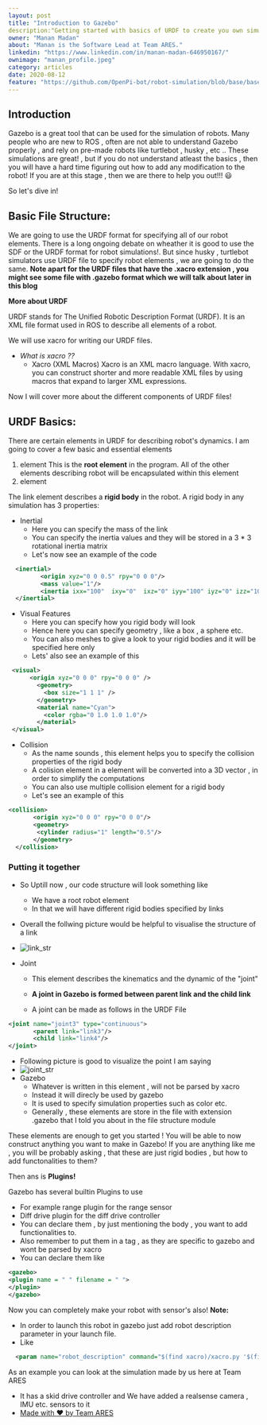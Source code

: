 ```yaml
---
layout: post
title: "Introduction to Gazebo"
description:"Getting started with basics of URDF to create you own simulations!"
owner: "Manan Madan"
about: "Manan is the Software Lead at Team ARES."
linkedin: "https://www.linkedin.com/in/manan-madan-646950167/"
ownimage: "manan_profile.jpeg"
category: articles
date: 2020-08-12 
feature: "https://github.com/OpenPi-bot/robot-simulation/blob/base/base_robot.png"
---
```


## Introduction

Gazebo is a great tool that can be used for the simulation of robots. Many people who are new to ROS , often are not able to understand Gazebo properly , and rely on pre-made robots like turtlebot , husky , etc .. 
These simulations are great! , but if you do not understand atleast the basics , then you will have a hard time figuring out how to add any modification to the robot!
If you are at this stage , then we are there to help you out!!! :smiley:

So let's dive in!

## Basic File Structure:

We are going to use the URDF format for specifying all of our robot elements.
There is a long ongoing debate on wheather it is good to use the SDF or the URDF format for robot simulations!.
But since husky , turtlebot simulators use URDF file to specify robot elements , we are going to do the same.
**Note apart for the URDF files that have the .xacro extension , you might see some file with .gazebo format which we will talk about later in this blog**

**More about URDF**

URDF stands for The Unified Robotic Description Format (URDF). It is an XML file format used in ROS to describe all elements of a robot. 

We will use xacro for writing our URDF files.

- _What is xacro ??_
  - Xacro (XML Macros) Xacro is an XML macro language. With xacro, you can construct shorter and more readable XML files by using macros that expand to larger XML expressions.

Now I will cover more about the different components of URDF files!

## URDF Basics:

There are certain elements in URDF for describing robot's dynamics.
I am going to cover a few basic and essential elements

1. <robot> element
This is the **root element** in the program. All of the other elements describing robot will be encapsulated within this element
2. <link> element
The link element describes a **rigid body** in the robot.
A rigid body in any simulation has 3 properties:
- Inertial 
  - Here you can specify the mass of the link
  - You can specify the inertia values and they will be stored in a 3 * 3 rotational inertia matrix
  - Let's now see an example of the code

```xml
  <inertial>
         <origin xyz="0 0 0.5" rpy="0 0 0"/>
         <mass value="1"/>
         <inertia ixx="100"  ixy="0"  ixz="0" iyy="100" iyz="0" izz="100" />
  </inertial>
```
- Visual Features
  - Here you can specify how you rigid body will look
  - Hence here you can specify geometry , like a box , a sphere etc.
  - You can also meshes to give a look to your rigid bodies and it will be specified here only
  - Lets' also see an example of this

```xml
 <visual>
      <origin xyz="0 0 0" rpy="0 0 0" />
        <geometry>
          <box size="1 1 1" />
        </geometry>
        <material name="Cyan">
          <color rgba="0 1.0 1.0 1.0"/>
        </material>
 </visual>
```
- Collision
  - As the name sounds , this element helps you to specify the collision properties of the rigid body
  - A colision element in a element will be converted into a 3D vector , in order to simplify the computations
  - You can also use multiple collision element for a rigid body
  - Let's see an example of this
```xml
<collision>
       <origin xyz="0 0 0" rpy="0 0 0"/>
       <geometry>
        <cylinder radius="1" length="0.5"/>
       </geometry>
  </collision>
```
### Putting it together
- So Uptill now , our code structure will look something like
   - We have a root robot element
   - In that we will have different rigid bodies specified by links
- Overall the follwing picture would be helpful to visualise the structure of a link
- ![link_str](http://wiki.ros.org/urdf/XML/link?action=AttachFile&do=get&target=inertial.png)

- Joint
  - This element describes the kinematics and the dynamic of the "joint"
  - **A joint in Gazebo is formed between parent link and the child link**
  
  - A joint can be made as follows in the URDF File
```xml
<joint name="joint3" type="continuous">
       <parent link="link3"/>
       <child link="link4"/>
</joint>
```
  - Following picture is good to visualize the point I am saying
  - ![joint_str](http://wiki.ros.org/urdf/XML/joint?action=AttachFile&do=get&target=joint.png)
- Gazebo
  - Whatever is written in this element , will not be parsed by xacro
  - Instead it will direcly be used by gazebo
  - It is used to specify simulation properties such as color etc.
  - Generally , these elements are store in the file with extension .gazebo that I told you about in the file structure module

These elements are enough to get you started !
You will be able to now construct anything you want to make in Gazebo!
If you are anything like me , you will be probably asking , that these are just rigid bodies , but how to add functonalities to them?

Then ans is **Plugins!**

Gazebo has several builtin Plugins to use
- For example range plugin for the range sensor
- Diff drive plugin for the diff drive controller
- You can declare them , by just mentioning the body , you want to add functionalities to.
- Also remember to put them in a <gazebo> tag , as they are specific to gazebo and wont be parsed by xacro
- You can declare them like
```xml
<gazebo>
<plugin name = " " filename = " ">
</plugin>
</gazebo>
```

Now you can completely make your robot with sensor's also!
**Note:**
- In order to launch this robot in gazebo just add robot description parameter in your launch file.
- Like
```xml
  <param name="robot_description" command="$(find xacro)/xacro.py '$(find fb_description)/urdf/fb.xacro'"/>
```
As an example you can look at the simulation made by us here at Team ARES
- It has a skid drive controller and We have added a realsense camera , IMU etc. sensors to it
- [Made with :heart: by Team ARES](https://github.com/TeamARES/rover-simulation)
